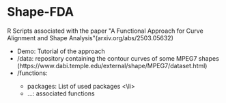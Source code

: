# Shape-FDA
R Scripts associated with the paper "A Functional Approach for Curve Alignment and Shape Analysis"(arxiv.org/abs/2503.05632) <be>
 <ul>
  <li> Demo:  Tutorial of the approach</li>
  <li>/data: repository containing the contour curves of some MPEG7 shapes (https://www.dabi.temple.edu/external/shape/MPEG7/dataset.html)</li>
  <li>/functions: </li>
   <ul>
     <li>  packages: List of used packages <\li>
    <li>...: associated functions</li>     
   </ul>
</ul> 
  
    
